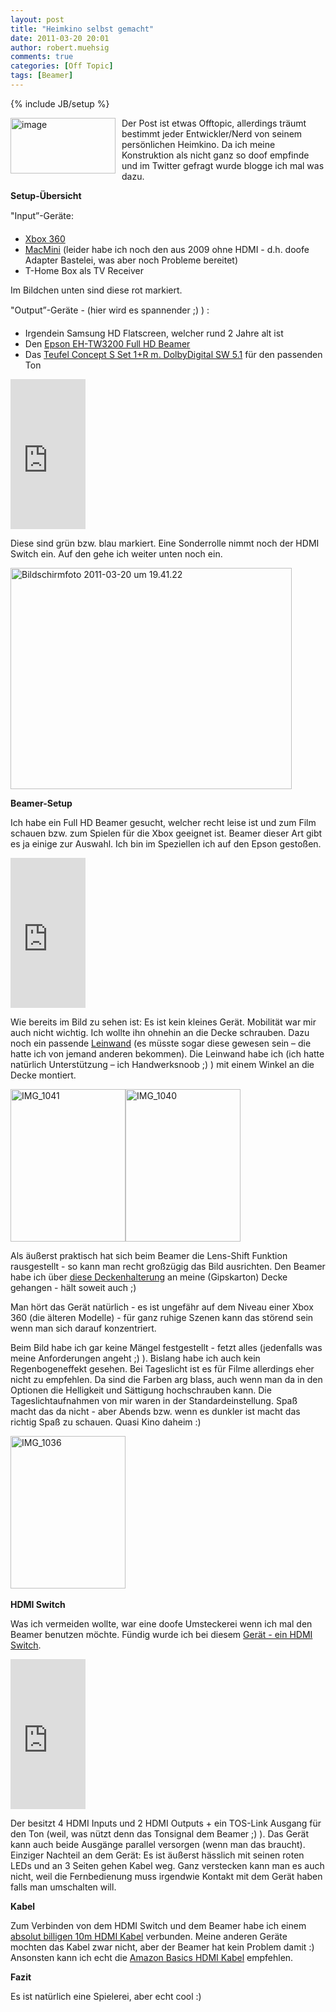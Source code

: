 ```yaml
---
layout: post
title: "Heimkino selbst gemacht"
date: 2011-03-20 20:01
author: robert.muehsig
comments: true
categories: [Off Topic]
tags: [Beamer]
---
```

{% include JB/setup %}
<p><a href="{{BASE_PATH}}/assets/wp-images/image1214.png"><img style="border-bottom: 0px; border-left: 0px; margin: 0px 10px 0px 0px; display: inline; border-top: 0px; border-right: 0px" title="image" border="0" alt="image" align="left" src="{{BASE_PATH}}/assets/wp-images/image_thumb394.png" width="168" height="89" /></a> Der Post ist etwas Offtopic, allerdings träumt bestimmt jeder Entwickler/Nerd von seinem persönlichen Heimkino. Da ich meine Konstruktion als nicht ganz so doof empfinde und im Twitter gefragt wurde blogge ich mal was dazu.</p> <!--more-->  <p><strong>Setup-Übersicht</strong></p>  <p>"Input”-Geräte:</p>  <ul>   <li><a href="http://www.amazon.de/gp/product/B003S3QT0Q/ref=as_li_ss_tl?ie=UTF8&amp;tag=meinkleinerbl-21&amp;linkCode=as2&amp;camp=1638&amp;creative=19454&amp;creativeASIN=B003S3QT0Q">Xbox 360</a> </li>    <li><a href="http://www.amazon.de/gp/product/B003SBJUC2/ref=as_li_ss_tl?ie=UTF8&amp;tag=meinkleinerbl-21&amp;linkCode=as2&amp;camp=1638&amp;creative=19454&amp;creativeASIN=B003SBJUC2">MacMini</a> (leider habe ich noch den aus 2009 ohne HDMI - d.h. doofe Adapter Bastelei, was aber noch Probleme bereitet) </li>    <li>T-Home Box als TV Receiver </li> </ul>  <p>Im Bildchen unten sind diese rot markiert.</p>  <p>"Output”-Geräte - (hier wird es spannender ;) ) :</p>  <ul>   <li>Irgendein Samsung HD Flatscreen, welcher rund 2 Jahre alt ist </li>    <li>Den <a href="http://www.amazon.de/gp/product/B0046HAL6Q/ref=as_li_ss_tl?ie=UTF8&amp;tag=meinkleinerbl-21&amp;linkCode=as2&amp;camp=1638&amp;creative=19454&amp;creativeASIN=B0046HAL6Q">Epson EH-TW3200 Full HD Beamer</a> </li>    <li>Das <a href="http://www.amazon.de/gp/product/B000XQAVJG/ref=as_li_ss_tl?ie=UTF8&amp;tag=meinkleinerbl-21&amp;linkCode=as2&amp;camp=1638&amp;creative=19454&amp;creativeASIN=B000XQAVJG">Teufel Concept S Set 1+R m. DolbyDigital SW 5.1</a> für den passenden Ton </li> </ul>  <p><iframe style="width: 120px; height: 240px" marginheight="0" src="http://rcm-de.amazon.de/e/cm?lt1=_blank&amp;bc1=FFFFFF&amp;IS2=1&amp;bg1=FFFFFF&amp;fc1=000000&amp;lc1=0000FF&amp;t=meinkleinerbl-21&amp;o=3&amp;p=8&amp;l=as4&amp;m=amazon&amp;f=ifr&amp;ref=ss_til&amp;asins=B000XQAVJG" frameborder="0" marginwidth="0" scrolling="no"></iframe></p>  <p>Diese sind grün bzw. blau markiert. Eine Sonderrolle nimmt noch der HDMI Switch ein. Auf den gehe ich weiter unten noch ein.</p>  <p><a href="{{BASE_PATH}}/assets/wp-images/Bildschirmfoto20110320um19.41.22.png"><img style="border-bottom: 0px; border-left: 0px; display: inline; border-top: 0px; border-right: 0px" title="Bildschirmfoto 2011-03-20 um 19.41.22" border="0" alt="Bildschirmfoto 2011-03-20 um 19.41.22" src="{{BASE_PATH}}/assets/wp-images/Bildschirmfoto20110320um19.41.22_thumb.png" width="450" height="354" /></a> </p>  <p><strong>Beamer-Setup</strong></p>  <p>Ich habe ein Full HD Beamer gesucht, welcher recht leise ist und zum Film schauen bzw. zum Spielen f&uuml;r die Xbox geeignet ist. Beamer dieser Art gibt es ja einige zur Auswahl. Ich bin im Speziellen ich auf den Epson gesto&szlig;en. </p> <iframe style="width: 120px; height: 240px" marginheight="0" src="http://rcm-de.amazon.de/e/cm?lt1=_blank&amp;amp;bc1=FFFFFF&amp;amp;IS2=1&amp;amp;bg1=FFFFFF&amp;amp;fc1=000000&amp;amp;lc1=0000FF&amp;amp;t=meinkleinerbl-21&amp;amp;o=3&amp;amp;p=8&amp;amp;l=as4&amp;amp;m=amazon&amp;amp;f=ifr&amp;amp;ref=ss_til&amp;amp;asins=B0046HAL6Q" frameborder="0" marginwidth="0" scrolling="no"></iframe>  <p>Wie bereits im Bild zu sehen ist: Es ist kein kleines Ger&auml;t. Mobilit&auml;t war mir auch nicht wichtig. Ich wollte ihn ohnehin an die Decke schrauben. Dazu noch ein passende <a href="http://www.amazon.de/gp/product/B001W7JYYS/ref=as_li_ss_tl?ie=UTF8&amp;amp;tag=meinkleinerbl-21&amp;amp;linkCode=as2&amp;amp;camp=1638&amp;amp;creative=19454&amp;amp;creativeASIN=B001W7JYYS">Leinwand</a> (es m&uuml;sste sogar diese gewesen sein &ndash; die hatte ich von jemand anderen bekommen). Die Leinwand habe ich (ich hatte nat&uuml;rlich Unterst&uuml;tzung &ndash; ich Handwerksnoob ;) ) mit einem Winkel an die Decke montiert. </p>  <p><a href="{{BASE_PATH}}/assets/wp-images/IMG_1041.jpg"><img style="border-bottom: 0px; border-left: 0px; display: inline; border-top: 0px; border-right: 0px" title="IMG_1041" border="0" alt="IMG_1041" src="{{BASE_PATH}}/assets/wp-images/IMG_1041_thumb.jpg" width="184" height="244" /></a><a href="{{BASE_PATH}}/assets/wp-images/IMG_1040.jpg"><img style="border-bottom: 0px; border-left: 0px; display: inline; border-top: 0px; border-right: 0px" title="IMG_1040" border="0" alt="IMG_1040" src="{{BASE_PATH}}/assets/wp-images/IMG_1040_thumb.jpg" width="184" height="244" /></a></p>  <p>Als äußerst praktisch hat sich beim Beamer die Lens-Shift Funktion rausgestellt - so kann man recht großzügig das Bild ausrichten. Den Beamer habe ich über <a href="http://www.amazon.de/gp/product/B0002W69UQ/ref=as_li_ss_tl?ie=UTF8&amp;tag=meinkleinerbl-21&amp;linkCode=as2&amp;camp=1638&amp;creative=19454&amp;creativeASIN=B0002W69UQ">diese Deckenhalterung</a> an meine (Gipskarton) Decke gehangen - hält soweit auch ;)</p>  <p>Man hört das Gerät natürlich - es ist ungefähr auf dem Niveau einer Xbox 360 (die älteren Modelle) - für ganz ruhige Szenen kann das störend sein wenn man sich darauf konzentriert. </p>  <p>Beim Bild habe ich gar keine Mängel festgestellt - fetzt alles (jedenfalls was meine Anforderungen angeht ;) ). Bislang habe ich auch kein Regenbogeneffekt gesehen. Bei Tageslicht ist es für Filme allerdings eher nicht zu empfehlen. Da sind die Farben arg blass, auch wenn man da in den Optionen die Helligkeit und Sättigung hochschrauben kann. Die Tageslichtaufnahmen von mir waren in der Standardeinstellung. Spaß macht das da nicht - aber Abends bzw. wenn es dunkler ist macht das richtig Spaß zu schauen. Quasi Kino daheim :)</p>  <p><a href="{{BASE_PATH}}/assets/wp-images/IMG_1036.jpg"><img style="border-bottom: 0px; border-left: 0px; display: inline; border-top: 0px; border-right: 0px" title="IMG_1036" border="0" alt="IMG_1036" src="{{BASE_PATH}}/assets/wp-images/IMG_1036_thumb.jpg" width="184" height="244" /></a>&#160; </p>  <p><strong>HDMI Switch</strong></p>  <p>Was ich vermeiden wollte, war eine doofe Umsteckerei wenn ich mal den Beamer benutzen möchte. Fündig wurde ich bei diesem <a href="http://www.amazon.de/gp/product/B003K77K6W/ref=as_li_ss_tl?ie=UTF8&amp;tag=meinkleinerbl-21&amp;linkCode=as2&amp;camp=1638&amp;creative=19454&amp;creativeASIN=B003K77K6W">Gerät - ein HDMI Switch</a>.</p> <iframe style="width: 120px; height: 240px" marginheight="0" src="http://rcm-de.amazon.de/e/cm?lt1=_blank&amp;bc1=FFFFFF&amp;IS2=1&amp;bg1=FFFFFF&amp;fc1=000000&amp;lc1=0000FF&amp;t=meinkleinerbl-21&amp;o=3&amp;p=8&amp;l=as4&amp;m=amazon&amp;f=ifr&amp;ref=ss_til&amp;asins=B003K77K6W" frameborder="0" marginwidth="0" scrolling="no"></iframe>  <p>Der besitzt 4 HDMI Inputs und 2 HDMI Outputs + ein TOS-Link Ausgang für den Ton (weil, was nützt denn das Tonsignal dem Beamer ;) ). Das Gerät kann auch beide Ausgänge parallel versorgen (wenn man das braucht). Einziger Nachteil an dem Gerät: Es ist äußerst hässlich mit seinen roten LEDs und an 3 Seiten gehen Kabel weg. Ganz verstecken kann man es auch nicht, weil die Fernbedienung muss irgendwie Kontakt mit dem Gerät haben falls man umschalten will.</p>  <p><strong>Kabel</strong></p>  <p>Zum Verbinden von dem HDMI Switch und dem Beamer habe ich einem <a href="http://www.amazon.de/gp/product/B0015M7KJG/ref=as_li_ss_tl?ie=UTF8&amp;tag=meinkleinerbl-21&amp;linkCode=as2&amp;camp=1638&amp;creative=19454&amp;creativeASIN=B0015M7KJG">absolut billigen 10m HDMI Kabel</a> verbunden. Meine anderen Geräte mochten das Kabel zwar nicht, aber der Beamer hat kein Problem damit :)     <br />Ansonsten kann ich echt die <a href="http://www.amazon.de/gp/redirect.html?ie=UTF8&amp;location=http%3A%2F%2Fwww.amazon.de%2Fs%3Fie%3DUTF8%26x%3D0%26ref_%3Dnb_sb_noss%26y%3D0%26field-keywords%3Dhdmi%2520kabel%26url%3Dsearch-alias%253Delectronics&amp;site-redirect=de&amp;tag=meinkleinerbl-21&amp;linkCode=ur2&amp;camp=1638&amp;creative=19454">Amazon Basics HDMI Kabel</a> empfehlen.</p>  <p><strong>Fazit</strong></p>  <p>Es ist natürlich eine Spielerei, aber echt cool :)</p>

